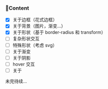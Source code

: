 ### Content

- [x] 关于边框（花式边框）
- [x] 关于背景（图片，渐变...）
- [x] 关于形状（基于 border-radius 和 transform）
- [ ] 复杂形状交互
- [ ] 特殊形状（考虑 svg）
- [ ] 关于渐变
- [ ] 关于阴影
- [ ] hover 交互
- [ ] 关于

未完待续...
